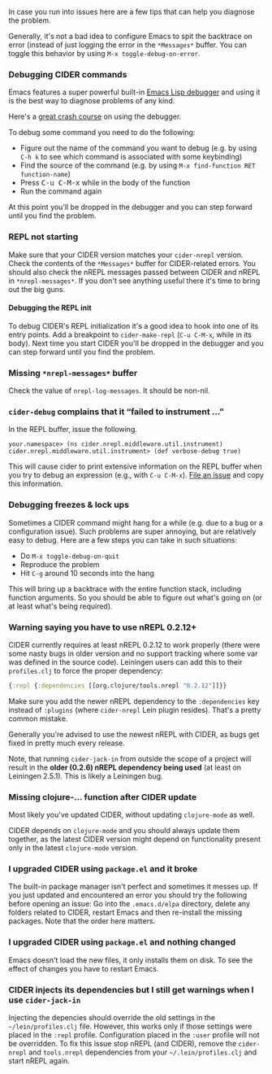 In case you run into issues here are a few tips that can help you diagnose the
problem.

Generally, it's not a bad idea to configure Emacs to spit the backtrace on error
(instead of just logging the error in the `*Messages*` buffer. You can toggle
this behavior by using `M-x toggle-debug-on-error`.

### Debugging CIDER commands

Emacs features a super powerful built-in
[Emacs Lisp debugger](http://www.gnu.org/software/emacs/manual/html_node/elisp/Edebug.html)
and using it is the best way to diagnose problems of any kind.

Here's a [great crash course](https://www.youtube.com/watch?v=odkYXXYOxpo) on
using the debugger.

To debug some command you need to do the following:

* Figure out the name of the command you want to debug (e.g. by using `C-h k`
to see which command is associated with some keybinding)
* Find the source of the command (e.g. by using `M-x find-function RET function-name`)
* Press <kbd>C-u C-M-x</kbd> while in the body of the function
* Run the command again

At this point you'll be dropped in the debugger and you can step forward until
you find the problem.

### REPL not starting

Make sure that your CIDER version matches your `cider-nrepl` version. Check
the contents of the `*Messages*` buffer for CIDER-related errors. You should
also check the nREPL messages passed between CIDER and nREPL in
`*nrepl-messages*`. If you don't see anything useful there it's time to bring
out the big guns.

#### Debugging the REPL init

To debug CIDER's
REPL initialization it's a good idea to hook into one of its entry points. Add a
breakpoint to `cider-make-repl` (`C-u C-M-x`, while in its body). Next time you
start CIDER you'll be dropped in the debugger and you can step forward until you
find the problem.

### Missing `*nrepl-messages*` buffer

Check the value of `nrepl-log-messages`. It should be non-nil.

### `cider-debug` complains that it “failed to instrument ...”

In the REPL buffer, issue the following.

    your.namespace> (ns cider.nrepl.middleware.util.instrument)
    cider.nrepl.middleware.util.instrument> (def verbose-debug true)

This will cause cider to print extensive information on the REPL buffer when you
try to debug an expression (e.g., with `C-u
C-M-x`). [File an issue](https://github.com/clojure-emacs/cider-repl/issues/new)
and copy this information.

### Debugging freezes & lock ups

Sometimes a CIDER command might hang for a while (e.g. due to a bug or a
configuration issue). Such problems are super annoying, but are relatively easy
to debug. Here are a few steps you can take in such situations:

* Do `M-x toggle-debug-on-quit`
* Reproduce the problem
* Hit `C-g` around 10 seconds into the hang

This will bring up a backtrace with the entire function stack, including
function arguments. So you should be able to figure out what's going on (or at
least what's being required).

### Warning saying you have to use nREPL 0.2.12+

CIDER currently requires at least nREPL 0.2.12 to work properly (there were some
nasty bugs in older version and no support tracking where some var was defined
in the source code). Leiningen users can add this to their `profiles.clj` to
force the proper dependency:

```clojure
{:repl {:dependencies [[org.clojure/tools.nrepl "0.2.12"]]}}
```

Make sure you add the newer nREPL dependency to the `:dependencies` key instead
of `:plugins` (where `cider-nrepl` Lein plugin resides). That's a pretty common
mistake.

Generally you're advised to use the newest nREPL with CIDER, as bugs get fixed
in pretty much every release.

Note, that running `cider-jack-in` from outside the scope of a project will
result in the **older (0.2.6) nREPL dependency being used** (at least on Leiningen
2.5.1). This is likely a Leiningen bug.

### Missing clojure-... function after CIDER update

Most likely you've updated CIDER, without updating `clojure-mode` as well.

CIDER depends on `clojure-mode` and you should always update them together, as
the latest CIDER version might depend on functionality present only in the latest
`clojure-mode` version.

### I upgraded CIDER using `package.el` and it broke

The built-in package manager isn't perfect and sometimes it messes up.  If you
just updated and encountered an error you should try the following before
opening an issue: Go into the `.emacs.d/elpa` directory, delete any folders
related to CIDER, restart Emacs and then re-install the missing packages.  Note
that the order here matters.

### I upgraded CIDER using `package.el` and nothing changed

Emacs doesn't load the new files, it only installs them on disk.  To see the
effect of changes you have to restart Emacs.

### CIDER injects its dependencies but I still get warnings when I use `cider-jack-in`

Injecting the depencies should override the old settings in the
`~/lein/profiles.clj` file. However, this works only if those settings were placed
in the `:repl` profile. Configuration placed in the `:user` profile will not be
overridden. To fix this issue stop nREPL (and CIDER), remove the `cider-nrepl` and `tools.nrepl`
dependencies from your `~/.lein/profiles.clj` and start nREPL again.
